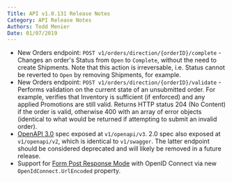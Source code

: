 ```yaml
---
Title: API v1.0.131 Release Notes
Category: API Release Notes
Authors: Todd Menier
Date: 01/07/2019
---
```


- New Orders endpoint: `POST v1/orders/direction/{orderID}/complete` - Changes an order's Status from `Open` to `Complete`, without the need to create Shipments. Note that this action is irreversable, i.e. Status cannot be reverted to `Open` by removing Shipments, for example.
- New Orders endpoint: `POST v1/orders/direction/{orderID}/validate` - Performs validation on the current state of an unsubmitted order. For example, verifies that Inventory is sufficient (if enforced) and any applied Promotions are still valid. Returns HTTP status 204 (No Content) if the order is valid, otherwise 400 with an array of error objects (identical to what would be returned if attempting to submit an invalid order).
- [OpenAPI 3.0](https://swagger.io/blog/news/announcing-openapi-3-0/) spec exposed at `v1/openapi/v3`. 2.0 spec also exposed at `v1/openapi/v2`, which is identical to `v1/swagger`. The latter endpoint should be considered deprecated and will likely be removed in a future release.
- Support for [Form Post Response Mode](https://openid.net/specs/oauth-v2-form-post-response-mode-1_0.html) with OpenID Connect via new `OpenIdConnect.UrlEncoded` property.
